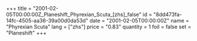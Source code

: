 +++
title = "2001-02-05T00:00:00Z_Planeshift_Phyrexian_Scuta_[zhs]_false"
id = "8dd473fa-14fc-4505-aa36-39a00d0da53d"
date = "2001-02-05T00:00:00Z"
name = "Phyrexian Scuta"
lang = ["zhs"]
price = "0.83"
quantity = 1
foil = false
set = "Planeshift"
+++
